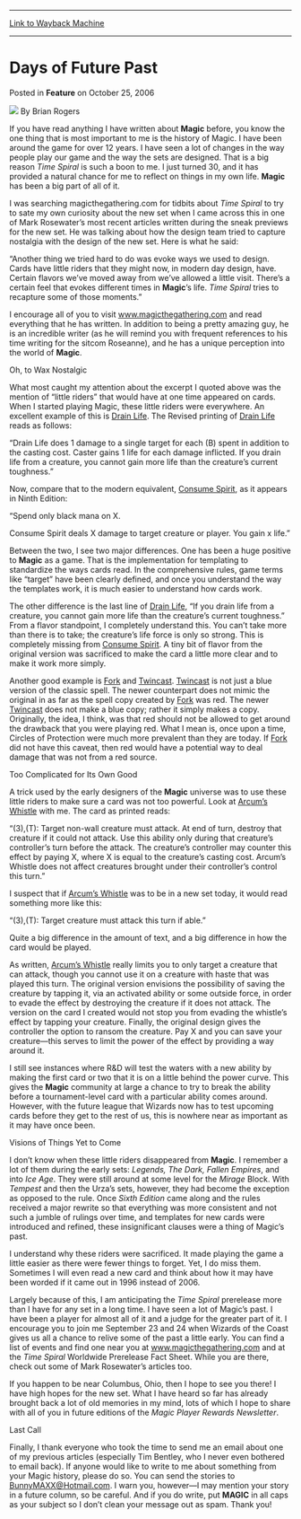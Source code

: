 
---
[Link to Wayback Machine](https://web.archive.org/web/20220811115330/https://magic.wizards.com/en/articles/archive/feature/days-future-past-2006-10-25)

[_metadata_:wayback_url]:- "https://magic.wizards.com/en/articles/archive/feature/days-future-past-2006-10-25"
[_metadata_:wayback_raw_url]:- "https://web.archive.org/web/20220811115330id_/https://magic.wizards.com/en/articles/archive/feature/days-future-past-2006-10-25"
[_metadata_:wayback_capture_timestamp]:- "2022-08-11 11:53:30+00:00"
[_metadata_:description]:- "If you have read anything I have written about Magic before, you know the one thing that is most important to me is the history of Magic. I have been around the game for over 12 years. I have seen a lot of changes in the way people play our game and the way the sets are designed. That is a big reason Time Spiral is such a boon to me. I just turned 30, and it has provided a"
[_metadata_:generator]:- "Drupal 7 (http://drupal.org)"
[_metadata_:publish_date]:- "2006-10-25"
---


Days of Future Past
===================



 Posted in **Feature**
 on October 25, 2006 






![](https://media.magic.wizards.com/styles/auth_small/public/generic-avatar-150_333.png)
By Brian Rogers











If you have read anything I have written about **Magic**  before, you know the one thing that is most important to me is the history of Magic. I have been around the game for over 12 years. I have seen a lot of changes in the way people play our game and the way the sets are designed. That is a big reason *Time Spiral*  is such a boon to me. I just turned 30, and it has provided a natural chance for me to reflect on things in my own life. **Magic**  has been a big part of all of it.

I was searching magicthegathering.com for tidbits about *Time Spiral*  to try to sate my own curiosity about the new set when I came across this in one of Mark Rosewater’s most recent articles written during the sneak previews for the new set. He was talking about how the design team tried to capture nostalgia with the design of the new set. Here is what he said:

“Another thing we tried hard to do was evoke ways we used to design. Cards have little riders that they might now, in modern day design, have. Certain flavors we’ve moved away from we’ve allowed a little visit. There’s a certain feel that evokes different times in **Magic**’s life. *Time Spiral* tries to recapture some of those moments.”

I encourage all of you to visit www.magicthegathering.com and read everything that he has written. In addition to being a pretty amazing guy, he is an incredible writer (as he will remind you with frequent references to his time writing for the sitcom Roseanne), and he has a unique perception into the world of **Magic**.

Oh, to Wax Nostalgic

What most caught my attention about the excerpt I quoted above was the mention of “little riders” that would have at one time appeared on cards. When I started playing Magic, these little riders were everywhere. An excellent example of this is [Drain Life](https://gatherer.wizards.com/Pages/Card/Details.aspx?name=Drain+Life). The Revised printing of [Drain Life](https://gatherer.wizards.com/Pages/Card/Details.aspx?name=Drain+Life) reads as follows:

“Drain Life does 1 damage to a single target for each (B) spent in addition to the casting cost. Caster gains 1 life for each damage inflicted. If you drain life from a creature, you cannot gain more life than the creature’s current toughness.”

Now, compare that to the modern equivalent, [Consume Spirit](https://gatherer.wizards.com/Pages/Card/Details.aspx?name=Consume+Spirit), as it appears in Ninth Edition:

“Spend only black mana on X.


Consume Spirit deals X damage to target creature or player. You gain x life.”

Between the two, I see two major differences. One has been a huge positive to **Magic**  as a game. That is the implementation for templating to standardize the ways cards read. In the comprehensive rules, game terms like “target” have been clearly defined, and once you understand the way the templates work, it is much easier to understand how cards work.

The other difference is the last line of [Drain Life](https://gatherer.wizards.com/Pages/Card/Details.aspx?name=Drain+Life), “If you drain life from a creature, you cannot gain more life than the creature’s current toughness.” From a flavor standpoint, I completely understand this. You can’t take more than there is to take; the creature’s life force is only so strong. This is completely missing from [Consume Spirit](https://gatherer.wizards.com/Pages/Card/Details.aspx?name=Consume+Spirit). A tiny bit of flavor from the original version was sacrificed to make the card a little more clear and to make it work more simply.

Another good example is [Fork](https://gatherer.wizards.com/Pages/Card/Details.aspx?name=Fork+)  and [Twincast](https://gatherer.wizards.com/Pages/Card/Details.aspx?name=Twincast). [Twincast](https://gatherer.wizards.com/Pages/Card/Details.aspx?name=Twincast+)  is not just a blue version of the classic spell. The newer counterpart does not mimic the original in as far as the spell copy created by [Fork](https://gatherer.wizards.com/Pages/Card/Details.aspx?name=Fork+)  was red. The newer [Twincast](https://gatherer.wizards.com/Pages/Card/Details.aspx?name=Twincast+)  does not make a blue copy; rather it simply makes a copy. Originally, the idea, I think, was that red should not be allowed to get around the drawback that you were playing red. What I mean is, once upon a time, Circles of Protection were much more prevalent than they are today. If [Fork](https://gatherer.wizards.com/Pages/Card/Details.aspx?name=Fork+)  did not have this caveat, then red would have a potential way to deal damage that was not from a red source.

Too Complicated for Its Own Good

A trick used by the early designers of the **Magic**  universe was to use these little riders to make sure a card was not too powerful. Look at [Arcum’s Whistle](https://gatherer.wizards.com/Pages/Card/Details.aspx?name=Arcum%E2%80%99s+Whistle+)  with me. The card as printed reads:

“(3),(T): Target non-wall creature must attack. At end of turn, destroy that creature if it could not attack. Use this ability only during that creature’s controller’s turn before the attack. The creature’s controller may counter this effect by paying X, where X is equal to the creature’s casting cost. Arcum’s Whistle does not affect creatures brought under their controller’s control this turn.”

I suspect that if [Arcum’s Whistle](https://gatherer.wizards.com/Pages/Card/Details.aspx?name=Arcum%E2%80%99s+Whistle) was to be in a new set today, it would read something more like this:

“(3),(T): Target creature must attack this turn if able.”

Quite a big difference in the amount of text, and a big difference in how the card would be played.

As written, [Arcum’s Whistle](https://gatherer.wizards.com/Pages/Card/Details.aspx?name=Arcum%E2%80%99s+Whistle+)  really limits you to only target a creature that can attack, though you cannot use it on a creature with haste that was played this turn. The original version envisions the possibility of saving the creature by tapping it, via an activated ability or some outside force, in order to evade the effect by destroying the creature if it does not attack. The version on the card I created would not stop you from evading the whistle’s effect by tapping your creature. Finally, the original design gives the controller the option to ransom the creature. Pay X and you can save your creature—this serves to limit the power of the effect by providing a way around it.

I still see instances where R&D will test the waters with a new ability by making the first card or two that it is on a little behind the power curve. This gives the **Magic**  community at large a chance to try to break the ability before a tournament-level card with a particular ability comes around. However, with the future league that Wizards now has to test upcoming cards before they get to the rest of us, this is nowhere near as important as it may have once been.

Visions of Things Yet to Come

I don’t know when these little riders disappeared from **Magic**. I remember a lot of them during the early sets: *Legends, The Dark, Fallen Empires*, and into *Ice Age*. They were still around at some level for the *Mirage*  Block. With *Tempest*  and then the Urza’s sets, however, they had become the exception as opposed to the rule. Once *Sixth Edition*  came along and the rules received a major rewrite so that everything was more consistent and not such a jumble of rulings over time, and templates for new cards were introduced and refined, these insignificant clauses were a thing of Magic’s past.

I understand why these riders were sacrificed. It made playing the game a little easier as there were fewer things to forget. Yet, I do miss them. Sometimes I will even read a new card and think about how it may have been worded if it came out in 1996 instead of 2006.

Largely because of this, I am anticipating the *Time Spiral* prerelease more than I have for any set in a long time. I have seen a lot of Magic’s past. I have been a player for almost all of it and a judge for the greater part of it. I encourage you to join me September 23 and 24 when Wizards of the Coast gives us all a chance to relive some of the past a little early. You can find a list of events and find one near you at www.magicthegathering.com and at the *Time Spiral* Worldwide Prerelease Fact Sheet. While you are there, check out some of Mark Rosewater’s articles too. 

If you happen to be near Columbus, Ohio, then I hope to see you there! I have high hopes for the new set. What I have heard so far has already brought back a lot of old memories in my mind, lots of which I hope to share with all of you in future editions of the *Magic Player Rewards Newsletter*. 

Last Call

Finally, I thank everyone who took the time to send me an email about one of my previous articles (especially Tim Bentley, who I never even bothered to email back). If anyone would like to write to me about something from your Magic history, please do so. You can send the stories to [BunnyMAXX@Hotmail.com](mailto:BunnyMAXX@Hotmail.com). I warn you, however—I may mention your story in a future column, so be careful. And if you do write, put **MAGIC**  in all caps as your subject so I don’t clean your message out as spam. Thank you!








